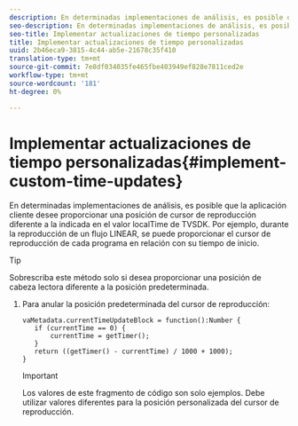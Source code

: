 ```yaml
---
description: En determinadas implementaciones de análisis, es posible que la aplicación cliente desee proporcionar una posición de cursor de reproducción diferente a la indicada en el valor localTime de TVSDK. Por ejemplo, durante la reproducción de un flujo LINEAR, se puede proporcionar el cursor de reproducción de cada programa en relación con su tiempo de inicio.
seo-description: En determinadas implementaciones de análisis, es posible que la aplicación cliente desee proporcionar una posición de cursor de reproducción diferente a la indicada en el valor localTime de TVSDK. Por ejemplo, durante la reproducción de un flujo LINEAR, se puede proporcionar el cursor de reproducción de cada programa en relación con su tiempo de inicio.
seo-title: Implementar actualizaciones de tiempo personalizadas
title: Implementar actualizaciones de tiempo personalizadas
uuid: 2b46eca9-3815-4c44-ab5e-21678c35f410
translation-type: tm+mt
source-git-commit: 7e8df034035fe465fbe403949ef828e7811ced2e
workflow-type: tm+mt
source-wordcount: '181'
ht-degree: 0%

---
```



# Implementar actualizaciones de tiempo personalizadas{#implement-custom-time-updates}

En determinadas implementaciones de análisis, es posible que la aplicación cliente desee proporcionar una posición de cursor de reproducción diferente a la indicada en el valor localTime de TVSDK. Por ejemplo, durante la reproducción de un flujo LINEAR, se puede proporcionar el cursor de reproducción de cada programa en relación con su tiempo de inicio.

>[!TIP]
>
>Sobrescriba este método solo si desea proporcionar una posición de cabeza lectora diferente a la posición predeterminada.

1. Para anular la posición predeterminada del cursor de reproducción:

   ```
   vaMetadata.currentTimeUpdateBlock = function():Number { 
      if (currentTime == 0) { 
          currentTime = getTimer(); 
      } 
      return ((getTimer() - currentTime) / 1000 + 1000); 
   }
   ```

   >[!IMPORTANT]
   >
   >Los valores de este fragmento de código son solo ejemplos. Debe utilizar valores diferentes para la posición personalizada del cursor de reproducción.

